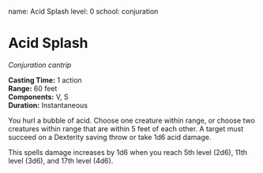 name: Acid Splash
level: 0
school: conjuration

# Acid Splash 
_Conjuration cantrip_

**Casting Time:** 1 action  
**Range:** 60 feet  
**Components:** V, S  
**Duration:** Instantaneous  

You hurl a bubble of acid. Choose one creature within range, or choose two creatures within range that are within 5 feet of each other. A target must succeed on a Dexterity saving throw or take 1d6 acid damage. 

This spells damage increases by 1d6 when you reach 5th level (2d6), 11th level (3d6), and 17th level (4d6).
